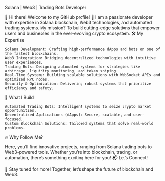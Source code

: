Solana | Web3 | Trading Bots Developer

👋 Hi there! Welcome to my GitHub profile! 🚀
I am a passionate developer with expertise in Solana blockchain, Web3 technologies, and automated trading systems. My mission? To build cutting-edge solutions that empower users and businesses in the ever-evolving crypto ecosystem.
🛠️ My Expertise

    Solana Development: Crafting high-performance dApps and bots on one of the fastest blockchains.
    Web3 Integration: Bridging decentralized technologies with intuitive user experiences.
    Trading Bots: Designing automated systems for strategies like arbitrage, liquidity monitoring, and token sniping.
    Real-Time Systems: Building scalable solutions with WebSocket APIs and optimized RPC nodes.
    Security & Optimization: Delivering robust systems that prioritize efficiency and safety.

🌟 What I Build

    Automated Trading Bots: Intelligent systems to seize crypto market opportunities.
    Decentralized Applications (dApps): Secure, scalable, and user-focused.
    Custom Blockchain Solutions: Tailored systems that solve real-world problems.

🔥 Why Follow Me?

Here, you’ll find innovative projects, ranging from Solana trading bots to Web3-powered tools. Whether you’re into blockchain, trading, or automation, there’s something exciting here for you!
📬 Let’s Connect!

🚀 Stay tuned for more! Together, let’s shape the future of blockchain and Web3.
